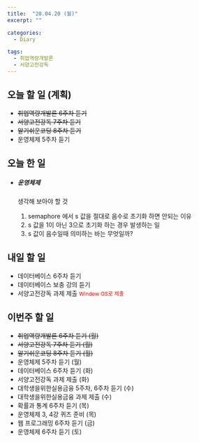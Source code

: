 ```yaml
---
title:  "20.04.20 (월)"
excerpt: ""

categories:
  - Diary

tags:
  - 취업역량개발론
  - 서양고전강독
---
```


## 오늘 할 일 (계획)

- ~~취업역량개발론 6주차 듣기~~
- ~~서양고전강독 7주차 듣기~~
- ~~알기쉬운코딩 8주차 듣기~~
- 운영체제 5주차 듣기


## 오늘 한 일

- ##### 운영체제

  생각해 보아야 할 것 

  1. semaphore 에서 s 값을 절대로 음수로 초기화 하면 안되는 이유
  2. s 값을 1이 아닌 3으로 초기화 하는 경우 발생하는 일
  3. s 값이 음수일때 의미하는 바는 무엇일까?



## 내일 할 일

- 데이터베이스 6주차 듣기
- 데이터베이스 보충 강의 듣기
- 서양고전강독 과제 제출 <span style="font-size:12px; color: red;">Window OS로 제출</span>


## 이번주 할 일

- ~~취업역량개발론 6주차 듣기 (월)~~
- ~~서양고전강독 7주차 듣기 (월)~~
- ~~알기쉬운코딩 8주차 듣기 (월)~~
- 운영체제 5주차 듣기 (월)
- 데이터베이스 6주차 듣기 (화)
- 서양고전강독 과제 제출 (화)
- 대학생을위한실용금융 5주차, 6주차 듣기 (수)
- 대학생을위한실용금융 과제 제출 (수)
- 확률과 통계 6주차 듣기 (목)
- 운영체제 3, 4강 퀴즈 준비 (목)
- 웹 프로그래밍 6주차 듣기 (금)
- 운영체제 6주차 듣기 (토)